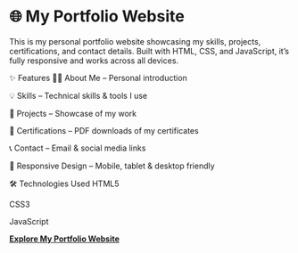 # 🌐 My Portfolio Website

This is my personal portfolio website showcasing my skills, projects, certifications, and contact details.
Built with HTML, CSS, and JavaScript, it’s fully responsive and works across all devices.

✨ Features
🧑‍💻 About Me – Personal introduction

💡 Skills – Technical skills & tools I use

📂 Projects – Showcase of my work

📜 Certifications – PDF downloads of my certificates

📞 Contact – Email & social media links

📱 Responsive Design – Mobile, tablet & desktop friendly

🛠 Technologies Used
HTML5

CSS3

JavaScript

<a href ="https://aks3591.github.io/My-Portfolio-web/"><b>Explore My Portfolio Website</b> <a/>
